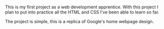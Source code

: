 This is my first project as a web development apprentice. With this project I plan to put into practice all the HTML and CSS I've been able to learn so far.

The project is simple, this is a replica of Google's home webpage design.